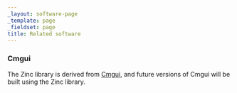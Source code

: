 ```yaml
---
_layout: software-page
_template: page
_fieldset: page
title: Related software
---
```

### Cmgui

The Zinc library is derived from [Cmgui](/software/opencmiss/cmgui/), and future versions of Cmgui will be built using the Zinc library.